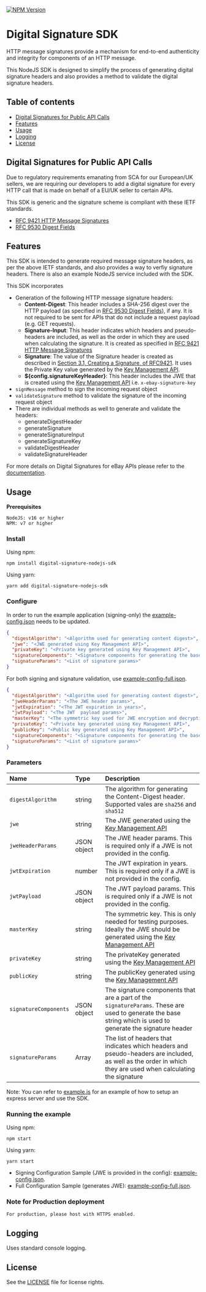 <a href="https://npmjs.org/package/digital-signature-nodejs-sdk">
    <img src="https://img.shields.io/npm/v/digital-signature-nodejs-sdk.svg" alt="NPM Version"/>
</a>

# Digital Signature SDK

HTTP message signatures provide a mechanism for end-to-end authenticity and integrity for components of an HTTP message.

This NodeJS SDK is designed to simplify the process of generating digital signature headers and also provides a method to validate the digital signature headers.

## Table of contents

* [Digital Signatures for Public API Calls](#digital-signatures-for-public-api-calls)
* [Features](#features)
* [Usage](#usage)
* [Logging](#logging)
* [License](#license)

## Digital Signatures for Public API Calls

Due to regulatory requirements emanating from SCA for our European/UK sellers, we are requiring our developers to add a digital signature for every HTTP call that is made on behalf of a EU/UK seller to certain APIs.

This SDK is generic and the signature scheme is compliant with these IETF standards.

* [RFC 9421 HTTP Message Signatures](https://www.rfc-editor.org/rfc/rfc9421.html)
* [RFC 9530 Digest Fields](https://www.rfc-editor.org/rfc/rfc9530.html)

## Features

This SDK is intended to generate required message signature headers, as per the above IETF standards, and also provides a way to verfiy signature headers. There is also an example NodeJS service included with the SDK.

This SDK incorporates

* Generation of the following HTTP message signature headers:
  * **Content-Digest**: This header includes a SHA-256 digest over the HTTP payload (as specified in [RFC 9530 Digest Fields](https://www.rfc-editor.org/rfc/rfc9530.html)), if any. It is not required to be sent for APIs that do not include a request payload (e.g. GET requests).
  * **Signature-Input**: This header indicates which headers and pseudo-headers are included, as well as the order in which they are used when calculating the signature. It is created as specified in [RFC 9421 HTTP Message Signatures](https://www.rfc-editor.org/rfc/rfc9421.html)
  * **Signature**: The value of the Signature header is created as described in [Section 3.1, Creating a Signature, of RFC9421](https://www.rfc-editor.org/rfc/rfc9421.html#name-creating-a-signature). It uses the Private Key value generated by the [Key Management API](https://developer.ebay.com/api-docs/developer/key-management/overview.html).
  * **${config.signatureKeyHeader}**: This header includes the JWE that is created using the [Key Management API](https://developer.ebay.com/api-docs/developer/key-management/overview.html) i.e. `x-ebay-signature-key`
* `signMessage` method to sign the incoming request object
* `validateSignature` method to validate the signature of the incoming request object
* There are individual methods as well to generate and validate the headers:
  * generateDigestHeader
  * generateSignature
  * generateSignatureInput
  * generateSignatureKey
  * validateDigestHeader
  * validateSignatureHeader

For more details on Digital Signatures for eBay APIs
 please refer to the [documentation](https://developer.ebay.com/develop/guides/digital-signatures-for-apis).

## Usage

**Prerequisites**

```
NodeJS: v16 or higher
NPM: v7 or higher
```

### Install

Using npm:

```shell
npm install digital-signature-nodejs-sdk
```

Using yarn:

```shell
yarn add digital-signature-nodejs-sdk
```

### Configure

In order to run the example application (signing-only) the [example-config.json](./examples/example-config.json) needs to be updated.

```json
{
  "digestAlgorithm": "<Algorithm used for generating content digest>",
  "jwe": "<JWE generated using Key Management API>",
  "privateKey": "<Private key generated using Key Management API>",
  "signatureComponents": "<Signature components for generating the base string>",
  "signatureParams": "<List of signature params>"
}

```

For both signing and signature validation, use [example-config-full.json](examples/example-config-full.json). 

```json
{
  "digestAlgorithm": "<Algorithm used for generating content digest>",
  "jweHeaderParams": "<The JWE header params>",
  "jwtExpiration": "<The JWT expiration in years>",
  "jwtPayload": "<The JWT  payload params>",
  "masterKey": "<The symmetric key used for JWE encryption and decryption>",
  "privateKey": "<Private key generated using Key Management API>",
  "publicKey": "<Public key generated using Key Management API>",
  "signatureComponents": "<Signature components for generating the base string>",
  "signatureParams": "<List of signature params>"
}

```


### Parameters

| Name | Type | Description |
| :------ | :------ | :------ |
| `digestAlgorithm` | string | The algorithm for generating the Content-Digest header. Supported vales are `sha256` and `sha512` |
| `jwe` | string | The JWE generated using the [Key Management API](https://developer.ebay.com/api-docs/developer/key-management/overview.html)|
| `jweHeaderParams` | JSON object | The JWE header params. This is required only if a JWE is not provided in the config. |
| `jwtExpiration` | number | The JWT expiration in years. This is required only if a JWE is not provided in the config. |
| `jwtPayload` | JSON object | The JWT payload params. This is required only if a JWE is not provided in the config. |
| `masterKey` | string | The symmetric key. This is only needed for testing purposes. Ideally the JWE should be generated using the [Key Management API](https://developer.ebay.com/api-docs/developer/key-management/overview.html) |
| `privateKey` | string | The privateKey generated using the [Key Management API](https://developer.ebay.com/api-docs/developer/key-management/overview.html)  |
| `publicKey` | string | The publicKey generated using the [Key Management API](https://developer.ebay.com/api-docs/developer/key-management/overview.html)  |
| `signatureComponents` | JSON object | The signature components that are a part of the `signatureParams`. These are used to generate the base string which is used to generate the signature header|
| `signatureParams` | Array | The list of headers that indicates which headers and pseudo-headers are included, as well as the order in which they are used when calculating the signature|

Note: You can refer to [example.js](examples/example.ts) for an example of how to setup an express server and use the SDK.

### Running the example

Using npm:

```shell
npm start
```

Using yarn:

```shell
yarn start
```

* Signing Configuration Sample (JWE is provided in the config): [example-config.json](examples/example-config.json).
* Full Configuration Sample (generates JWE): [example-config-full.json](examples/example-config-full.json).

### Note for Production deployment

```
For production, please host with HTTPS enabled.
```

## Logging

Uses standard console logging.

## License
See the [LICENSE](LICENSE) file for license rights.
